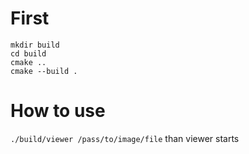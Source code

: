 # First
```
mkdir build
cd build
cmake ..
cmake --build .
```

# How to use
`./build/viewer /pass/to/image/file`
than viewer starts
